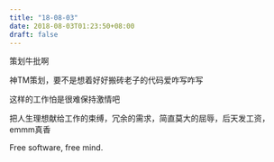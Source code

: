 ```yaml
---
title: "18-08-03"
date: 2018-08-03T01:23:50+08:00
draft: false
---
```


策划牛批啊

神TM策划，要不是想着好好搬砖老子的代码爱咋写咋写

这样的工作怕是很难保持激情吧

把人生理想献给工作的束缚，冗余的需求，简直莫大的屈辱，后天发工资，emmm真香

Free software, free mind.
